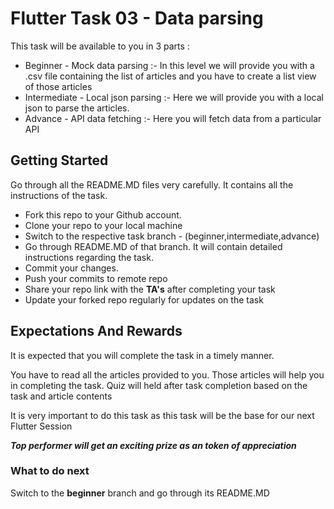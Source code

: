 # Flutter Task 03 - Data parsing 
This task will be available to you in 3 parts :
* Beginner - Mock data parsing :- In this level we will provide you with a .csv file containing the list of articles and you have to create a list view of those articles
* Intermediate - Local json parsing :- Here we will provide you with a local json to parse the articles.
* Advance - API data fetching :- Here you will fetch data from a particular API
## Getting Started
Go through all the README.MD files very carefully. It contains all the instructions of the task.

* Fork this repo to your Github account. 
* Clone your repo to your local machine 
* Switch to the respective task branch - (beginner,intermediate,advance)
* Go through README.MD of that branch. It will contain detailed instructions regarding the task.
* Commit your changes.
* Push your commits to remote repo
* Share your repo link with the **TA's** after completing your task
* Update your forked repo regularly for updates on the task 
## Expectations And Rewards
It is expected that you will complete the task in a timely manner.

You have to read all the articles provided to you. Those articles will help you in completing the task. Quiz will held after task completion based on the task and article contents

It is very important to do this task as this task will be the base for our next Flutter Session

**_Top performer will get an exciting prize as an token of appreciation_**

### What to do next
Switch to the **beginner** branch and go through its README.MD
